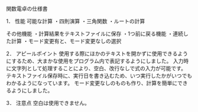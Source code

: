 関数電卓の仕様書

1．	性能
可能な計算
・四則演算
・三角関数
・ルートの計算

その他機能
・計算結果をテキストファイルに保存
・1つ前に戻る機能
・連続した計算
・モード変更有と、モード変更なしの選択

2．	アピールポイント
使用する際にほかのテキストを開かずに使用できるようにするため、大まかな使用をプログラム内で表記するようにしました。
入力時に文字列として処理することにより、空白、改行なしで式の入力が可能です。
テキストファイル保存時に、実行日を書き込むため、いつ実行したかがいつでもわかるようになっています。
モード変更なしのものも作り、計算を簡単にできるようにしました。

3．	注意点
空白は使用できません。
